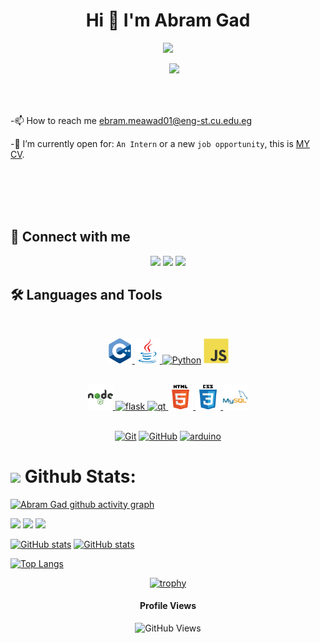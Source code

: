 <h1 align="center"> Hi 👋 I'm Abram Gad</h1>
<p align="center">
  <a href="https://github.com/DenverCoder1/readme-typing-svg"><img src="https://readme-typing-svg.herokuapp.com?lines=System+and+Biomedical+engineering+Student;Embedded+Systems+engineer;Frot-end+Web+Developer&center=true&width=500&height=50"></a>
</p>
<img
  align="right" 
  src="https://user-images.githubusercontent.com/63050133/156676671-d5b2e362-97d4-4404-9447-dd71ddfea82f.gif"
  width="250px"
/>
<br/>
<br/>
<br/>
<br/>

-📫 How to reach me <a href="ebram.meawad01@eng-st.cu.edu.eg">ebram.meawad01@eng-st.cu.edu.eg</a>
<br/>

-:thinking: I’m currently open for: `An Intern` or a new `job opportunity`, this is [MY
CV](https://drive.google.com/file/d/1rxBTWrE7bq9y6hk_KqlZwgAo4cAAztvM/view?usp=sharing).
<br/>

<br/>
<br/>
<br/>
<br/>

<h2>📩 Connect with me</h3>
<p align="center">
  <a href="ebram.meawad01@eng-st.cu.edu.eg" title="Gmail"
    ><img
      src="https://img.shields.io/badge/gmail-%23F05033.svg?style=for-the-badge&logo=gmail&logoColor=white"
  /></a>
  <a href="https://www.facebook.com/abram.gad.1/" title="Facebook"
    ><img
      src="https://img.shields.io/badge/Facebook-%231877F2.svg?style=for-the-badge&logo=Facebook&logoColor=white"
  /></a>
  <a href="https://www.linkedin.com/in/abram-gad-hanna/" title="LinkedIn"
    ><img
      src="https://img.shields.io/badge/linkedin-%230077B5.svg?style=for-the-badge&logo=linkedin&logoColor=white"
  /></a>
</p>

<h2>🛠 Languages and Tools</h2>
<br />
<p align="center">
  <a href="https://www.w3schools.com/cpp/" target="_blank" rel="noreferrer">
    <img
      src="https://raw.githubusercontent.com/devicons/devicon/master/icons/cplusplus/cplusplus-original.svg"
      alt="cplusplus"
      width="40"
      height="40"
    />
  </a>
  <a href="https://www.java.com" target="_blank" rel="noreferrer">
    <img
      src="https://raw.githubusercontent.com/devicons/devicon/master/icons/java/java-original.svg"
      alt="java"
      width="40"
      height="40"
    />
  </a>
  <a href="https://www.python.org/" title="Python"
    ><img
      src="https://img.shields.io/badge/python-3670A0?style=for-the-badge&logo=python&logoColor=ffdd54"
      alt="Python"
  /></a>
  <a
    href="https://developer.mozilla.org/en-US/docs/Web/JavaScript"
    target="_blank"
    rel="noreferrer"
  >
    <img
      src="https://raw.githubusercontent.com/devicons/devicon/master/icons/javascript/javascript-original.svg"
      alt="javascript"
      width="40"
      height="40"
    />
  </a>
</p>
<p align="center">
  <br />
  <a href="https://nodejs.org" target="_blank" rel="noreferrer">
    <img
      src="https://raw.githubusercontent.com/devicons/devicon/master/icons/nodejs/nodejs-original-wordmark.svg"
      alt="nodejs"
      width="40"
      height="40"
    />
  </a>
  
  <a href="https://flask.palletsprojects.com/" target="_blank" rel="noreferrer">
    <img
      src="https://www.vectorlogo.zone/logos/pocoo_flask/pocoo_flask-icon.svg"
      alt="flask"
      width="40"
      height="40"
    />
  </a>
  <a href="https://www.qt.io/" target="_blank" rel="noreferrer">
    <img
      src="https://upload.wikimedia.org/wikipedia/commons/0/0b/Qt_logo_2016.svg"
      alt="qt"
      width="40"
      height="40"
    />
  </a>
  <a href="https://www.w3.org/html/" target="_blank" rel="noreferrer">
    <img
      src="https://raw.githubusercontent.com/devicons/devicon/master/icons/html5/html5-original-wordmark.svg"
      alt="html5"
      width="40"
      height="40"
    />
  </a>
  <a href="https://www.w3schools.com/css/" target="_blank" rel="noreferrer">
    <img
      src="https://raw.githubusercontent.com/devicons/devicon/master/icons/css3/css3-original-wordmark.svg"
      alt="css3"
      width="40"
      height="40"
    />
  </a>
  
  <a href="https://www.mysql.com/" target="_blank" rel="noreferrer">
    <img
      src="https://raw.githubusercontent.com/devicons/devicon/master/icons/mysql/mysql-original-wordmark.svg"
      alt="mysql"
      width="40"
      height="40"
    />
  </a>
</p>
<p align="center">
  <br />
  <a href="https://git-scm.com/" title="Git"
    ><img
      src="https://img.shields.io/badge/git-%23F05033.svg?style=for-the-badge&logo=git&logoColor=white"
      alt="Git"
  /></a>
  <a href="https://github.com/" title="GitHub"
    ><img
      src="https://img.shields.io/badge/github-%23121011.svg?style=for-the-badge&logo=github&logoColor=white"
      alt="GitHub"
  /></a>

  <a href="https://www.arduino.cc/" target="_blank" rel="noreferrer">
    <img
      src="https://cdn.worldvectorlogo.com/logos/arduino-1.svg"
      alt="arduino"
      width="40"
      height="40"
    />
  </a>
</p>

# <img src = "https://github.com/7oSkaaa/7oSkaaa/blob/main/Images/Statistics.gif?raw=true" width = 55px> Github Stats:
[![Abram Gad github activity graph](https://github-readme-activity-graph.vercel.app/graph?username=Abram1111&bg_color=000000&color=FFFFFF&line=10B1E6&point=FF3757&area=true&hide&radius=50)](https://github.com/Abram1111/github-readme-activity-graph)
<br> 

![](http://github-profile-summary-cards.vercel.app/api/cards/profile-details?username=Abram1111&theme=tokyonight)
![](http://github-profile-summary-cards.vercel.app/api/cards/repos-per-language?username=Abram1111&theme=tokyonight)
![](http://github-profile-summary-cards.vercel.app/api/cards/productive-time?username=Abram1111&theme=tokyonight&utcOffset=8)
   
[![GitHub stats](https://github-readme-stats.vercel.app/api?username=Abram1111&show_icons=true&theme=tokyonight)](https://github.com/anuraghazra/github-readme-stats)
[![GitHub stats](https://github-readme-streak-stats.herokuapp.com/?user=Abram1111&theme=tokyonight)](https://github.com/anuraghazra/github-readme-stats)

[![Top Langs](https://github-readme-stats.vercel.app/api/top-langs/?username=Abram1111&exclude_repo=statistics-cc-hypothesis-testing,stm32f401-429xx-projects,STM32F401CC,STM32F4xx-DMA,sound-equalizer&hide=html,jupyter%20notebook&layout=compact&theme=tokyonight&langs_count=10)](https://github.com/anuraghazra/github-readme-stats)
<div align="center" >
<!-- <img src="https://github-profile-trophy.vercel.app/?username=Abram1111&theme=tokyonight&margin-w=15" /> -->
<div>

[![trophy](https://github-profile-trophy.vercel.app/?username=Abram1111&theme=tokyonight&column=9)](https://github.com/Naderab/github-profile-trophy)

#### Profile Views
 
![GitHub Views](https://profile-counter.glitch.me/Abram1111/count.svg)


